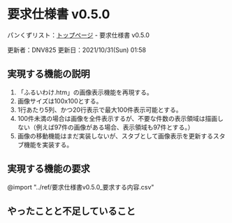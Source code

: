 # 要求仕様書 v0.5.0

パンくずリスト：[トップページ](../index.html) - 要求仕様書 v0.5.0

更新者：DNV825
更新日：2021/10/31(Sun) 01:58

## 実現する機能の説明

1. 「ふるいわけ.htm」の画像表示機能を再現する。
1. 画像サイズは100x100とする。
1. 1行あたり5列、かつ20行表示で最大100件表示可能とする。
1. 100件未満の場合は画像を全件表示するが、不要な件数の表示領域は描画しない（例えば97件の画像がある場合、表示領域も97件とする。）
1. 画像の移動機能はまだ実装しないが、スタブとして画像表示を更新するスタブ機能を実装する。

## 実現する機能の要求

@import "../ref/要求仕様書v0.5.0_要求する内容.csv"

## やったことと不足していること
